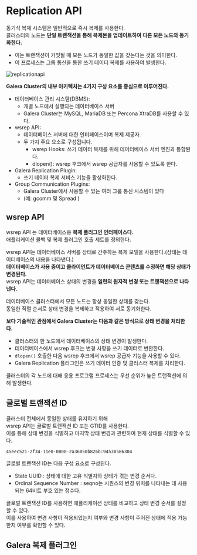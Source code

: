 # Replication API 
 
동기식 복제 시스템은 일반적으로 즉시 복제를 사용한다.      
클러스터의 노드는 **단일 트랜잭션을 통해 복제본을 업데이트하여 다른 모든 노드와 동기화한다.**      
  
* 이는 트랜잭션이 커밋될 때 모든 노드가 동일한 값을 갖는다는 것을 의미한다.      
* 이 프로세스는 그룹 통신을 통한 쓰기 데이터 복제를 사용하여 발생한다.   

![replicationapi](https://user-images.githubusercontent.com/50267433/165106959-e801fd3f-ca33-4654-9502-a3dbb48f0cd7.png)

**Galera Cluster의 내부 아키텍처는 4가지 구성 요소를 중심으로 이루어진다.**      

* 데이터베이스 관리 시스템(DBMS):   
    * 개별 노드에서 실행되는 데이터베이스 서버
    * Galera Cluster는 MySQL, MariaDB 또는 Percona XtraDB를 사용할 수 있다.    
* wsrep API: 
    * 데이터베이스 서버에 대한 인터페이스이며 복제 제공자. 
    * 두 가지 주요 요소로 구성됩니다.
        * wsrep Hooks: 쓰기 데이터 복제를 위해 데이터베이스 서버 엔진과 통합된다.
        * dlopen(): wsrep 후크에서 wsrep 공급자를 사용할 수 있도록 한다.
* Galera Replication Plugin:  
    * 쓰기 데이터 복제 서비스 기능을 활성화한다.   
* Group Communication Plugins: 
    * Galera Cluster에서 사용할 수 있는 여러 그룹 통신 시스템이 있다
    * (예: gcomm 및 Spread )  

## wsrep API

wsrep API 는 데이터베이스용 **복제 플러그인 인터페이스다.**    
애플리케이션 콜백 및 복제 플러그인 호출 세트를 정의한다.   

wsrep API는 데이터베이스 서버를 상태로 간주하는 복제 모델을 사용한다.(상태는 데이터베이스의 내용을 나타낸다.)    
**데이터베이스가 사용 중이고 클라이언트가 데이터베이스 콘텐츠를 수정하면 해당 상태가 변경된다.**          
wsrep API는 데이터베이스 상태의 변경을 **일련의 원자적 변경 또는 트랜잭션으로 나타낸다.**      
      
데이터베이스 클러스터에서 모든 노드는 항상 동일한 상태를 갖는다.            
동일한 직렬 순서로 상태 변경을 복제하고 적용하여 서로 동기화한다.        
   
**보다 기술적인 관점에서 Galera Cluster는 다음과 같은 방식으로 상태 변경을 처리한다.**         
* 클러스터의 한 노드에서 데이터베이스의 상태 변경이 발생한다.   
* 데이터베이스에서 wsrep 후크는 변경 사항을 쓰기 데이터로 변환한다.  
* `dlopen()` 호출한 다음 wsrep 후크에서 wsrep 공급자 기능을 사용할 수 있다.  
* Galera Replication 플러그인은 쓰기 데이터 인증 및 클러스터 복제를 처리한다.  

클러스터의 각 노드에 대해 응용 프로그램 프로세스는 우선 순위가 높은 트랜잭션에 의해 발생한다.   

## 글로벌 트랜잭션 ID
 
클러스터 전체에서 동일한 상태를 유지하기 위해        
wsrep API는 글로벌 트랜잭션 ID 또는 GTID를 사용한다.        
이를 통해 상태 변경을 식별하고 마지막 상태 변경과 관련하여 현재 상태를 식별할 수 있다.      

```
45eec521-2f34-11e0-0800-2a36050b826b:94530586304
```
글로벌 트랜잭션 ID는 다음 구성 요소로 구성된다.    
   
* State UUID : 상태에 대한 고유 식별자와 상태가 겪는 변경 순서다.     
* Ordinal Sequence Number : seqno는 시퀀스의 변경 위치를 나타내는 데 사용되는 64비트 부호 있는 정수다.   
     
글로벌 트랜잭션 ID를 사용하면 애플리케이션 상태를 비교하고 상태 변경 순서를 설정할 수 있다.      
이를 사용하여 변경 사항이 적용되었는지 여부와 변경 사항이 주어진 상태에 적용 가능한지 여부를 확인할 수 있다.   

## Galera 복제 플러그인


